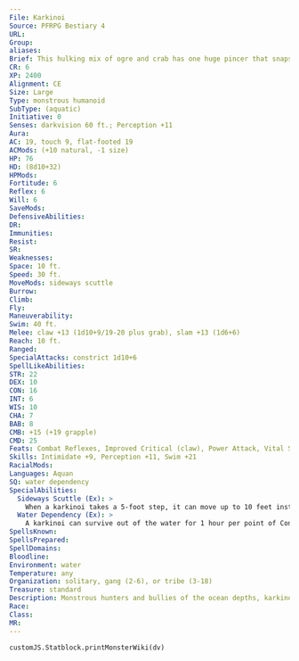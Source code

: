 ```yaml
---
File: Karkinoi
Source: PFRPG Bestiary 4
URL: 
Group: 
aliases: 
Brief: This hulking mix of ogre and crab has one huge pincer that snaps menacingly, while its other arm is a twisted, humanlike hand.
CR: 6
XP: 2400
Alignment: CE
Size: Large
Type: monstrous humanoid
SubType: (aquatic)
Initiative: 0
Senses: darkvision 60 ft.; Perception +11
Aura: 
AC: 19, touch 9, flat-footed 19
ACMods: (+10 natural, -1 size)
HP: 76
HD: (8d10+32)
HPMods: 
Fortitude: 6
Reflex: 6
Will: 6
SaveMods: 
DefensiveAbilities: 
DR: 
Immunities: 
Resist: 
SR: 
Weaknesses: 
Space: 10 ft.
Speed: 30 ft.
MoveMods: sideways scuttle
Burrow: 
Climb: 
Fly: 
Maneuverability: 
Swim: 40 ft.
Melee: claw +13 (1d10+9/19-20 plus grab), slam +13 (1d6+6)
Reach: 10 ft.
Ranged: 
SpecialAttacks: constrict 1d10+6
SpellLikeAbilities: 
STR: 22
DEX: 10
CON: 16
INT: 6
WIS: 10
CHA: 7
BAB: 8
CMB: +15 (+19 grapple)
CMD: 25
Feats: Combat Reflexes, Improved Critical (claw), Power Attack, Vital Strike
Skills: Intimidate +9, Perception +11, Swim +21
RacialMods: 
Languages: Aquan
SQ: water dependency
SpecialAbilities:
  Sideways Scuttle (Ex): >
    When a karkinoi takes a 5-foot step, it can move up to 10 feet instead of 5 feet as long as it does so in a straight line. It can do this whether it is walking or swimming.
  Water Dependency (Ex): >
    A karkinoi can survive out of the water for 1 hour per point of Constitution. Beyond this limit, it runs the risk of suffocation, as if it were drowning.
SpellsKnown: 
SpellsPrepared: 
SpellDomains: 
Bloodline: 
Environment: water
Temperature: any
Organization: solitary, gang (2-6), or tribe (3-18)
Treasure: standard
Description: Monstrous hunters and bullies of the ocean depths, karkinoi live only to destroy creatures that dare cross their path and then feed on the corpses of the vanquished. Though not mindless, they have no inclination to build civilizations or even settlements, living in roving gangs or nomadic tribes. The tools they use in their more humanoid appendages are always scavenged, usually from victims, and are discarded when broken or of no more immediate use. Pursuits such as crafting, learning, and diplomacy are a waste to them; they see these as the activities of food-creatures not strong enough to see the world as it is-a stage for domination, feeding, and spawning. Even when these brutes band together, it is usually to spawn or to face sources of food that are too strong for only one or two karkinoi alone. Large hordes of karkinoi come together to hunt inhabitants of coastal settlements. Striking at night, they do as much damage as possible before dragging their meals into the sea. They make such attacks night after night until the settlement is destroyed or the resistance becomes too fierce, at which point the horde disbands and each karkinoi makes its own way in the sea. While karkinoi can walk on land, they do not enjoy long periods away from the sea, as they dry out, crack, and eventually suffocate. Coastal raids are part of the karkinoi breeding cycle. The corpses that they drag off into the ocean are tethered to masses of eggs, and serve as food for karkinoi spawn. The spawn develop a taste for land-meat and crave it, ensuring the next generation of hungry raiders. While karkinoi rarely ally with other creatures, they are easily swayed by aboleths promising destruction and raw power. In return, the aboleths gain expendable, fast-breeding shock troops and guardians. Some scholars believe this race was actually created by aboleths in ancient times, but were later turned loose in the ocean because skum made more reliable slaves than karkinoi brutes.
Race: 
Class: 
MR: 
---
```

```dataviewjs
customJS.Statblock.printMonsterWiki(dv)
```
